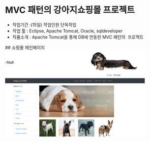 # MVC 패턴의 강아지쇼핑몰 프로젝트
<ul>
  <li>작업기간 :(15일) 작업인원	단독작업</li>
  <li>작업 툴 : Eclipse, Apache Tomcat, Oracle, sqldeveloper</li>
  <li>작품소개 : Apache Tomcat을 통해 DB에 연동한 MVC 패턴의  프로젝트</li>
</ul>
## 쇼핑몰 메인페이지
<img src="/img/puppymall_main.jpg" width="90%" height="90%">
